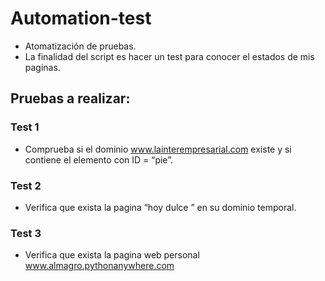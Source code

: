 # Automation-test
- Atomatización de pruebas.
- La finalidad del script es hacer un test para conocer el estados de mis paginas.


## Pruebas a realizar:

### Test 1

- Comprueba si el dominio www.lainterempresarial.com existe y si contiene el elemento con ID = “pie”.

### Test 2 

- Verifica que exista la pagina “hoy dulce ” en su dominio temporal.

### Test  3

- Verifica que exista la pagina web personal www.almagro.pythonanywhere.com 